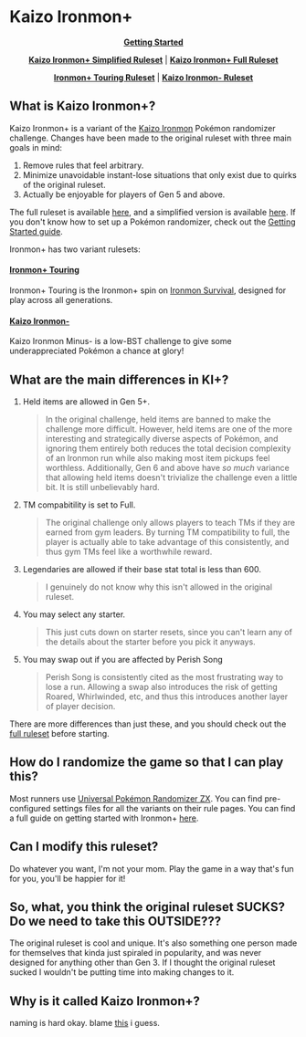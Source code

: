 # Kaizo Ironmon+
<p align="center">
    <a href="/getting-started.md"><b>Getting Started</b>
</p>
<p align="center">
    <a href="/simplified.md"><b>Kaizo Ironmon+  Simplified Ruleset</b></a> |
    <a href="/rules.md"><b>Kaizo Ironmon+ Full Ruleset</b></a>
</p>
<p align="center">
    <a href="/touring.md"><b>Ironmon+ Touring Ruleset</b></a> |
    <a href="/minus.md"><b>Kaizo Ironmon- Ruleset</b></a>
</p>

## What is Kaizo Ironmon+?
Kaizo Ironmon+ is a variant of the [Kaizo Ironmon](https://gist.github.com/valiant-code/adb18d248fa0fae7da6b639e2ee8f9c1) Pokémon randomizer challenge.
Changes have been made to the original ruleset with three main goals in mind:

1. Remove rules that feel arbitrary.
1. Minimize unavoidable instant-lose situations that only exist due to quirks of the original ruleset.
1. Actually be enjoyable for players of Gen 5 and above.

The full ruleset is available [here](/rules.md), and a simplified version is available [here](/simplified.md). If you don't know how to set up a Pokémon randomizer, check out the [Getting Started guide](/getting-started.md).

Ironmon+ has two variant rulesets:

#### [Ironmon+ Touring](/touring.md)
Ironmon+ Touring is the Ironmon+ spin on [Ironmon Survival](https://gist.github.com/valiant-code/adb18d248fa0fae7da6b639e2ee8f9c1#survival-ironmon-ruleset), designed for play across all generations.

#### [Kaizo Ironmon-](/minus.md)
Kaizo Ironmon Minus- is a low-BST challenge to give
some underappreciated Pokémon a chance at glory!
## What are the main differences in KI+?

1. Held items are allowed in Gen 5+.

    > In the original challenge, held items are banned to make the challenge more difficult. However, held items are one of the more interesting and strategically diverse aspects of Pokémon, and ignoring them entirely both reduces the total decision complexity of an Ironmon run while also making most item pickups feel worthless. Additionally, Gen 6 and above have _so much_ variance that allowing held items doesn't trivialize the challenge even a little bit. It is still unbelievably hard.

2. TM compabitility is set to Full.

    > The original challenge only allows players to teach TMs if they are earned from gym leaders. By turning TM compatibility to full, the player is actually able to take advantage of this consistently, and thus gym TMs feel like a worthwhile reward.

3. Legendaries are allowed if their base stat total is less than 600.

    > I genuinely do not know why this isn't allowed in the original ruleset.

4. You may select any starter.

    > This just cuts down on starter resets, since you can't learn any of the details about the starter before you pick it anyways.

5. You may swap out if you are affected by Perish Song

    > Perish Song is consistently cited as the most frustrating way to lose a run. Allowing a swap also introduces the risk of getting Roared, Whirlwinded, etc, and thus this introduces another layer of player decision.

There are more differences than just these, and you should check out the [full ruleset](/rules.md) before starting.

## How do I randomize the game so that I can play this?

Most runners use [Universal Pokémon Randomizer ZX](https://github.com/Ajarmar/universal-pokemon-randomizer-zx/releases). You can find pre-configured settings files for all the variants on their rule pages. You can find a full guide on getting started with Ironmon+ [here](/getting-started.md).

## Can I modify this ruleset?

Do whatever you want, I'm not your mom. Play the game in a way that's fun for you, you'll be happier for it!

## So, what, you think the original ruleset SUCKS? Do we need to take this OUTSIDE???

The original ruleset is cool and unique. It's also something one person made for themselves that kinda just spiraled in popularity, and was never designed for anything other than Gen 3. If I thought the original ruleset sucked I wouldn't be putting time into making changes to it.

## Why is it called Kaizo Ironmon+?

naming is hard okay. blame [this](https://projectplusgame.com/) i guess.
